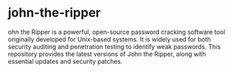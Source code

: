 # john-the-ripper
ohn the Ripper is a powerful, open-source password cracking software tool originally developed for Unix-based systems. It is widely used for both security auditing and penetration testing to identify weak passwords. This repository provides the latest versions of John the Ripper, along with essential updates and security patches. 
